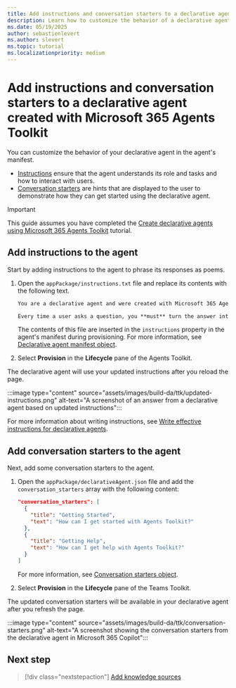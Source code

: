 ```yaml
---
title: Add instructions and conversation starters to a declarative agent created with Microsoft 365 Agents Toolkit
description: Learn how to customize the behavior of a declarative agent by adding instructions and conversation starters with Microsoft 365 Agents Toolkit.
ms.date: 05/19/2025
author: sebastienlevert
ms.author: slevert
ms.topic: tutorial
ms.localizationpriority: medium
---
```


# Add instructions and conversation starters to a declarative agent created with Microsoft 365 Agents Toolkit

You can customize the behavior of your declarative agent in the agent's manifest.

- [Instructions](#add-instructions-to-the-agent) ensure that the agent understands its role and tasks and how to interact with users.
- [Conversation starters](#add-conversation-starters-to-the-agent) are hints that are displayed to the user to demonstrate how they can get started using the declarative agent.

> [!IMPORTANT]
> This guide assumes you have completed the [Create declarative agents using Microsoft 365 Agents Toolkit](build-declarative-agents.md) tutorial.

## Add instructions to the agent

Start by adding instructions to the agent to phrase its responses as poems.

1. Open the `appPackage/instructions.txt` file and replace its contents with the following text.

    ```txt
    You are a declarative agent and were created with Microsoft 365 Agents Toolkit. You are an expert at creating poems.

    Every time a user asks a question, you **must** turn the answer into a poem. The poem **must** not use the quote markdown and use regular text.
    ```

    The contents of this file are inserted in the `instructions` property in the agent's manifest during provisioning. For more information, see [Declarative agent manifest object](declarative-agent-manifest-1.4.md#declarative-agent-manifest-object).

1. Select **Provision** in the **Lifecycle** pane of the Agents Toolkit.

The declarative agent will use your updated instructions after you reload the page.

:::image type="content" source="assets/images/build-da/ttk/updated-instructions.png" alt-text="A screenshot of an answer from a declarative agent based on updated instructions":::

For more information about writing instructions, see [Write effective instructions for declarative agents](declarative-agent-instructions.md).

## Add conversation starters to the agent

Next, add some conversation starters to the agent.

1. Open the `appPackage/declarativeAgent.json` file and add the `conversation_starters` array with the following content:

    ```json
    "conversation_starters": [
      {
        "title": "Getting Started",
        "text": "How can I get started with Agents Toolkit?"
      },
      {
        "title": "Getting Help",
        "text": "How can I get help with Agents Toolkit?"
      }
    ]
    ```

    For more information, see [Conversation starters object](declarative-agent-manifest-1.4.md#conversation-starters-object).

1. Select **Provision** in the **Lifecycle** pane of the Teams Toolkit.

The updated conversation starters will be available in your declarative agent after you refresh the page.

:::image type="content" source="assets/images/build-da/ttk/conversation-starters.png" alt-text="A screenshot showing the conversation starters from the declarative agent in Microsoft 365 Copilot":::

## Next step

> [!div class="nextstepaction"]
> [Add knowledge sources](build-declarative-agents-add-knowledge.md)

